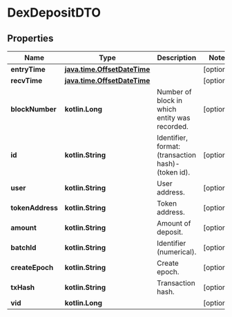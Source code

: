 
# DexDepositDTO

## Properties
Name | Type | Description | Notes
------------ | ------------- | ------------- | -------------
**entryTime** | [**java.time.OffsetDateTime**](java.time.OffsetDateTime.md) |  |  [optional]
**recvTime** | [**java.time.OffsetDateTime**](java.time.OffsetDateTime.md) |  |  [optional]
**blockNumber** | **kotlin.Long** | Number of block in which entity was recorded. |  [optional]
**id** | **kotlin.String** | Identifier, format: (transaction hash)-(token id). |  [optional]
**user** | **kotlin.String** | User address. |  [optional]
**tokenAddress** | **kotlin.String** | Token address. |  [optional]
**amount** | **kotlin.String** | Amount of deposit. |  [optional]
**batchId** | **kotlin.String** | Identifier (numerical). |  [optional]
**createEpoch** | **kotlin.String** | Create epoch. |  [optional]
**txHash** | **kotlin.String** | Transaction hash. |  [optional]
**vid** | **kotlin.Long** |  |  [optional]



